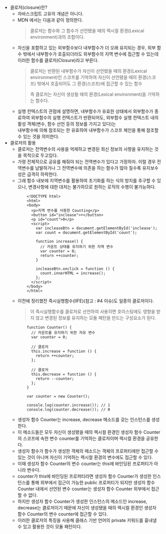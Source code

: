 * 클로저(closure)란?
    * 자바스크립트 고유의 개념은 아니다.
    * MDN 에서는 다음과 같이 정의한다.
        > 클로저는 함수와 그 함수가 선언됐을 때의 렉시컬 환경(Lexical environment)과의 조합이다.
    * 자신을 포함하고 있는 외부함수보다 내부함수가 더 오래 유지되는 경우, 외부 함수 밖에서 내부함수가 호출되더라도 외부함수의 지역 변수에 접근할 수 있는데 이러한 함수를 클로저(Closure)라고 부른다.
        > 클로저는 반환된 내부함수가 자신이 선언됐을 때의 환경(Lexical environment)인 스코프를 기억하여 자신이 선언됐을 때의 환경(스코프) 밖에서 호출되어도 그 환경(스코프)에 접근할 수 있는 함수
        >   
        > 즉 클로저는 자신이 생성될 때의 환경(Lexical environment)을 기억하는 함수다.
    * 실행 컨텍스트의 관점에 설명하면, 내부함수가 유효한 상태에서 외부함수가 종료하여 외부함수의 실행 컨텍스트가 반환되어도, 외부함수 실행 컨텍스트 내의 활성 객체(변수, 함수 선언 등의 정보를 가지고 있다)는   
    내부함수에 의해 참조되는 한 유효하여 내부함수가 스코프 체인을 통해 참조할 수 있는 것을 의미한다.
* 클로저의 활용
    * 클로저는 전역변수의 사용을 억제하고 변경된 최신 정보의 사항을 유지하는 것을 목적으로 두고있다.             
    * 가령 전체적으로 공유를 해줘야 되는 전역변수가 있다고 가정하자. 이럴 경우 전역변수를 남발하거나 그 전역변수에 의존을 하는 함수가 많아 질수록 유지보수성은 급격히 하락한다.
    * 그래 함수 내보에 지역변수를 활용하여 초기화를 하는 식의 방지를 추구할 수 있으나, 변경사항에 대한 대처는 불가하므로 원하는 로직의 수행이 불가능하다.
        ```
            <!DOCTYPE html>
            <html>
            <body>
              <p>지역 변수를 사용한 Counting</p>
              <button id="inclease">+</button>
              <p id="count">0</p>
              <script>
                var incleaseBtn = document.getElementById('inclease');
                var count = document.getElementById('count');
            
                function increase() {
                  // 카운트 상태를 유지하기 위한 지역 변수
                  var counter = 0;
                  return ++counter;
                }
            
                incleaseBtn.onclick = function () {
                  count.innerHTML = increase();
                };
              </script>
            </body>
            </html>        
        ```
    * 이전에 정리했전 즉시실행함수(IIFE)(참고 : #4 이슈)도 일종의 클로저이다. 
        > 이 즉시실행함수를 클로저로 선언하여 사용히면 호이스팅에도 영향을 받지 않고 변경된 정보를 유지하는 모듈 패턴을 만드는 구성요소가 된다.        
        ```
            function Counter() {
              // 카운트를 유지하기 위한 자유 변수
              var counter = 0;
            
              // 클로저
              this.increase = function () {
                return ++counter;
              };
            
              // 클로저
              this.decrease = function () {
                return --counter;
              };
            }
            
            var counter = new Counter();
            
            console.log(counter.increase()); // 1
            console.log(counter.decrease()); // 0        
        ```
    * 생성자 함수 Counter는 increase, decrease 메소드를 갖는 인스턴스를 생성한다. 
    * 이 메소드들은 모두 자신이 생성됐을 때의 렉시컬 환경인 생성자 함수 Counter의 스코프에 속한 변수 counter를 기억하는 클로저이며 렉시컬 환경을 공유한다. 
    * 생성자 함수가 함수가 생성한 객체의 메소드는 객체의 프로퍼티에만 접근할 수 있는 것이 아니며 자신이 기억하는 렉시컬 환경의 변수에도 접근할 수 있다.
    * 이때 생성자 함수 Counter의 변수 counter는 this에 바인딩된 프로퍼티가 아니라 변수다. 
    * counter가 this에 바인딩된 프로퍼티라면 생성자 함수 Counter가 생성한 인스턴스를 통해 외부에서 접근이 가능한 public 프로퍼티가 되지만 생성자 함수 Counter 내에서 선언된 변수 counter는 생성자 함수 Counter 외부에서 접근할 수 없다. 
    * 하지만 생성자 함수 Counter가 생성한 인스턴스의 메소드인 increase, decrease는 클로저이기 때문에 자신이 생성됐을 때의 렉시컬 환경인 생성자 함수 Counter의 변수 counter에 접근할 수 있다. 
    * 이러한 클로저의 특징을 사용해 클래스 기반 언어의 private 키워드를 흉내낼 수 있고 활용한 것이 모듈 패턴이다.             